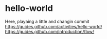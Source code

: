 # hello-world
Here, playaing a little
and changin  commit
https://guides.github.com/activities/hello-world/
https://guides.github.com/introduction/flow/
